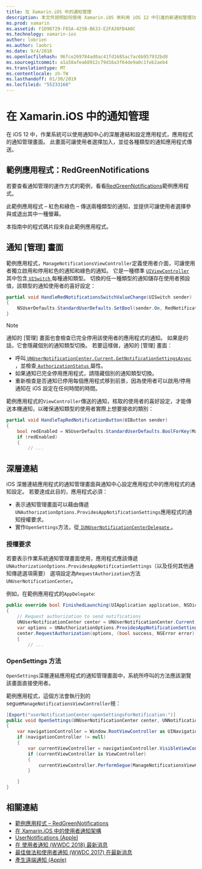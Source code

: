 ```yaml
---
title: 在 Xamarin.iOS 中的通知管理
description: 本文件說明如何使用 Xamarin.iOS 來利用 iOS 12 中引進的新通知管理功能。
ms.prod: xamarin
ms.assetid: F1D90729-F85A-425B-B633-E2FA38FB4A0C
ms.technology: xamarin-ios
author: lobrien
ms.author: laobri
ms.date: 9/4/2018
ms.openlocfilehash: 96fce269784ad0ac41fd1685ac7ac6b957932bd8
ms.sourcegitcommit: a1a58afea68912c79d16a3f64de9a0c1feb2aeb4
ms.translationtype: MT
ms.contentlocale: zh-TW
ms.lasthandoff: 01/30/2019
ms.locfileid: "55233168"
---
```

# <a name="notification-management-in-xamarinios"></a>在 Xamarin.iOS 中的通知管理

在 iOS 12 中，作業系統可以使用通知中心的深層連結和設定應用程式，應用程式的通知管理畫面。 此畫面可讓使用者選擇加入，並從各種類型的通知應用程式傳送。

## <a name="sample-app-redgreennotifications"></a>範例應用程式：RedGreenNotifications

若要查看通知管理的運作方式的範例，看看[RedGreenNotifications](https://developer.xamarin.com/samples/monotouch/iOS12/RedGreenNotifications)範例應用程式。

此範例應用程式 – 紅色和綠色 – 傳送兩種類型的通知，並提供可讓使用者選擇參與或退出其中一種螢幕。

本指南中的程式碼片段來自此範例應用程式。

## <a name="notification-management-screen"></a>通知 [管理] 畫面

範例應用程式，`ManageNotificationsViewController`定義使用者介面，可讓使用者獨立啟用和停用紅色的通知和綠色的通知。 它是一種標準 [`UIViewController`](xref:UIKit.UIViewController)
其中包含[ `UISwitch` ](xref:UIKit.UISwitch)每種通知類型。 切換的任一種類型的通知儲存在使用者預設值，該類型的通知使用者的喜好設定：

```csharp
partial void HandleRedNotificationsSwitchValueChange(UISwitch sender)
{
    NSUserDefaults.StandardUserDefaults.SetBool(sender.On, RedNotificationsEnabledKey);
}
```

> [!NOTE]
> 通知的 [管理] 畫面也會檢查已完全停用該使用者的應用程式的通知。 如果是的話，它會隱藏個別的通知類型切換。 若要這樣做，通知的 [管理] 畫面：
>
> - 呼叫[ `UNUserNotificationCenter.Current.GetNotificationSettingsAsync` ](xref:UserNotifications.UNUserNotificationCenter.GetNotificationSettingsAsync) ，並檢查[ `AuthorizationStatus` ](xref:UserNotifications.UNNotificationSettings.AuthorizationStatus)屬性。
> - 如果通知已完全停用應用程式，請隱藏個別的通知類型切換。
> - 重新檢查是否通知已停用每個應用程式移到前景，因為使用者可以啟用/停用通知在 iOS 設定在任何時間的時間。

範例應用程式的`ViewController`傳送的通知，核取的使用者的喜好設定，才能傳送本機通知，以確保通知類型的使用者實際上想要接收的類別：

```csharp
partial void HandleTapRedNotificationButton(UIButton sender)
{
    bool redEnabled = NSUserDefaults.StandardUserDefaults.BoolForKey(ManageNotificationsViewController.RedNotificationsEnabledKey);
    if (redEnabled)
    {
        // ...
```

## <a name="deep-link"></a>深層連結

iOS 深層連結應用程式的通知管理畫面與通知中心設定應用程式中的應用程式的通知設定。 若要達成此目的，應用程式必須：

- 表示通知管理畫面可以藉由傳遞`UNAuthorizationOptions.ProvidesAppNotificationSettings`應用程式的通知授權要求。
- 實作`OpenSettings`方法，從[ `IUNUserNotificationCenterDelegate` ](xref:UserNotifications.IUNUserNotificationCenterDelegate)。

### <a name="authorization-request"></a>授權要求

若要表示作業系統通知管理畫面使用，應用程式應該傳遞`UNAuthorizationOptions.ProvidesAppNotificationSettings`（以及任何其他通知傳遞選項需要） 選項設定為`RequestAuthorization`方法`UNUserNotificationCenter`。

例如，在範例應用程式的`AppDelegate`:

```csharp
public override bool FinishedLaunching(UIApplication application, NSDictionary launchOptions)
{
    // Request authorization to send notifications
    UNUserNotificationCenter center = UNUserNotificationCenter.Current;
    var options = UNAuthorizationOptions.ProvidesAppNotificationSettings | UNAuthorizationOptions.Alert | UNAuthorizationOptions.Sound | UNAuthorizationOptions.Provisional;
    center.RequestAuthorization(options, (bool success, NSError error) =>
    {
        // ...
```

### <a name="opensettings-method"></a>OpenSettings 方法

`OpenSettings`深層連結應用程式的通知管理畫面中，系統所呼叫的方法應該瀏覽該畫面直接使用者。

範例應用程式，這個方法會執行到的 segue`ManageNotificationsViewController`視：

```csharp
[Export("userNotificationCenter:openSettingsForNotification:")]
public void OpenSettings(UNUserNotificationCenter center, UNNotification notification)
{
    var navigationController = Window.RootViewController as UINavigationController;
    if (navigationController != null)
    {
        var currentViewController = navigationController.VisibleViewController;
        if (currentViewController is ViewController)
        {
            currentViewController.PerformSegue(ManageNotificationsViewController.ShowManageNotificationsSegue, this);
        }

    }
}
```

## <a name="related-links"></a>相關連結

- [範例應用程式 – RedGreenNotifications](https://developer.xamarin.com/samples/monotouch/iOS12/RedGreenNotifications)
- [在 Xamarin.iOS 中的使用者通知架構](~/ios/platform/user-notifications/index.md)
- [UserNotifications (Apple)](https://developer.apple.com/documentation/usernotifications?language=objc)
- [在 使用者通知 (WWDC 2018) 最新消息](https://developer.apple.com/videos/play/wwdc2018/710/)
- [最佳做法和使用者通知 (WWDC 2017) 在最新消息](https://developer.apple.com/videos/play/wwdc2017/708/)
- [產生遠端通知 (Apple)](https://developer.apple.com/documentation/usernotifications/setting_up_a_remote_notification_server/generating_a_remote_notification)
